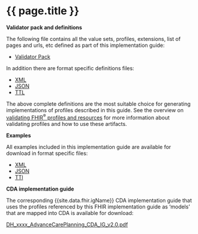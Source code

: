 # {{ page.title }}

**Validator pack and definitions**

The following file contains all the value sets, profiles, extensions, list of pages and urls, etc defined as part of this implementation guide:
- [Validator Pack](validator.pack)

In addition there are format specific definitions files:
- [XML](definitions.xml.zip)
- [JSON](definitions.json.zip)
- [TTL](definitions.ttl.zip)

The above complete definitions are the most suitable choice for generating implementations of profiles described in this guide. See the overview on [validating FHIR<sup>&reg;</sup> profiles and resources](http://hl7.org/fhir/STU3/validation.html) for more information about validating profiles and how to use these artifacts.

**Examples** 

All examples included in this implementation guide are available for download in format specific files:

- [XML](examples.xml.zip)
- [JSON](examples.json.zip)
- [TTl](examples.ttl.zip)

**CDA implementation guide**

The corresponding {{site.data.fhir.igName}} CDA implementation guide that uses the profiles referenced by this FHIR implementation guide as ‘models’ that are mapped into CDA is available for download:


[DH_xxxx_AdvanceCarePlanning_CDA_IG_v2.0.pdf](..\..\..\ci-fhir-stu3\pages\AdvanceCareRecords\_includes\DH_xxxx_AdvanceCarePlanning_CDA_IG_v2.0.pdf)
